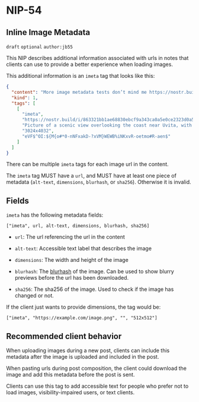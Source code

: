 NIP-54
======

Inline Image Metadata
---------------------

`draft` `optional` `author:jb55`

This NIP describes additional information associated with urls in notes that
clients can use to provide a better experience when loading images.

This additional information is an `imeta` tag that looks like this:

```json
{
  "content": "More image metadata tests don’t mind me https://nostr.build/i/863321bb1ae68830ebcf9a343ca0a5e0ce2323d0a55b7fbe86f7a886cf61db8d.jpg ",
  "kind": 1,
  "tags": [
    [
      "imeta",
      "https://nostr.build/i/863321bb1ae68830ebcf9a343ca0a5e0ce2323d0a55b7fbe86f7a886cf61db8d.jpg",
      "Picture of a scenic view overlooking the coast near Uvita, with a person holding a coffee cup",
      "3024x4032",
      "eVF$^OI:${M{o#*0-nNFxakD-?xVM}WEWB%iNKxvR-oetmo#R-aen$"
    ]
  ]
}
```

There can be multiple `imeta` tags for each image url in the content.

The `imeta` tag MUST have a `url`, and MUST have at least one piece of metadata
(`alt-text`, `dimensions`, `blurhash`, or `sha256`). Otherwise it is invalid.


## Fields

`imeta` has the following metadata fields:

```
["imeta", url, alt-text, dimensions, blurhash, sha256]
```

- `url`: The url referencing the url in the content

- `alt-text`: Accessible text label that describes the image

- `dimensions`: The width and height of the image

- `blurhash`: The [blurhash][blurhash] of the image. Can be used to show blurry
  previews before the url has been downloaded.

- `sha256`: The sha256 of the image. Used to check if the image has changed or
  not.

If the client just wants to provide dimensions, the tag would be:

```
["imeta", "https://example.com/image.png", "", "512x512"]
```

[blurhash]: https://github.com/woltapp/blurhash


## Recommended client behavior

When uploading images during a new post, clients can include this metadata
after the image is uploaded and included in the post.

When pasting urls during post composition, the client could download the image
and add this metadata before the post is sent.

Clients can use this tag to add accessible text for people who prefer not to
load images, visibility-impaired users, or text clients.
